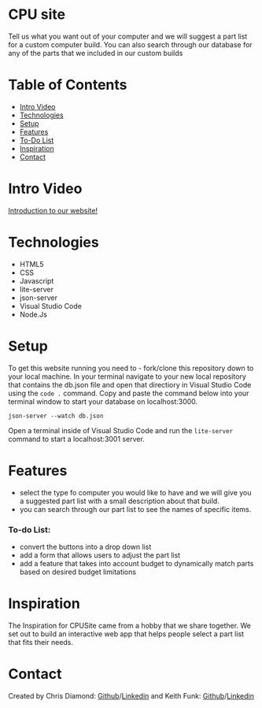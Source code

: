 # CPU site
Tell us what you want out of your computer and we will suggest a part list for a custom computer build. You can also search through our database for any of the parts that we included in our custom builds

# Table of Contents
 - [Intro Video](#intro-video)
 - [Technologies](#technologies)
 - [Setup](#setup)
 - [Features](#features)
 - [To-Do List](#to-do-list)
 - [Inspiration](#inspiration)
 - [Contact](#contact)

# Intro Video
[Introduction to our website!](https://www.youtube.com/watch?v=m2oY6DGa_9U)

# Technologies
 - HTML5
 - CSS
 - Javascript
 - lite-server
 - json-server
 - Visual Studio Code
 - Node.Js

# Setup 
To get this website running you need to - fork/clone this repository down to your local machine. In your terminal navigate to your new local repository that contains the db.json file and open that directiory in Visual Studio Code using the `code .` command.
Copy and paste the command below into your terminal window to start your database on localhost:3000.
```
json-server --watch db.json
```
Open a terminal inside of Visual Studio Code and run the `lite-server` command to start a localhost:3001 server.

# Features
 - select the type fo computer you would like to have and we will give you a suggested part list with a small description about that build.
 - you can search through our part list to see the names of specific items.

### To-do List:
 - convert the buttons into a drop down list
 - add a form that allows users to adjust the part list
 - add a feature that takes into account budget to dynamically match parts based on desired budget limitations

# Inspiration
The Inspiration for CPUSite came from a hobby that we share together. We set out to build an interactive web app that helps people select a part list that fits their needs.

# Contact
Created by Chris Diamond: [Github](https://github.com/cdiamond3)/[Linkedin](https://www.linkedin.com/in/chrisdiamondeng/) and Keith Funk: [Github](https://github.com/Sunset05)/[Linkedin](https://www.linkedin.com/in/keith-funk-7082a315b/)

